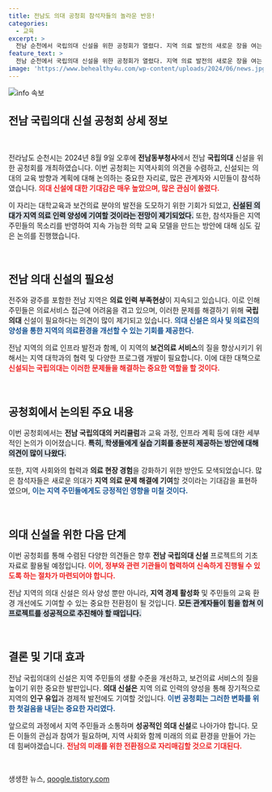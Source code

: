 ```yaml
---
title: 전남도 의대 공청회 참석자들의 놀라운 반응!
categories:
  - 교육
excerpt: >
  전남 순천에서 국립의대 신설을 위한 공청회가 열렸다. 지역 의료 발전의 새로운 장을 여는 이 중요한 자리, 어떤 변화가 예고되고 있을까? 클릭해서 확인해보세요!
feature_text: >
  전남 순천에서 국립의대 신설을 위한 공청회가 열렸다. 지역 의료 발전의 새로운 장을 여는 이 중요한 자리, 어떤 변화가 예고되고 있을까? 클릭해서 확인해보세요!
image: 'https://www.behealthy4u.com/wp-content/uploads/2024/06/news.jpg'
---
```


<p><img src="https://www.behealthy4u.com/wp-content/uploads/2024/06/news.jpg" alt="info 속보" /></p>

<h2 data-ke-size="size26">전남 국립의대 신설 공청회 상세 정보</h2>

<p data-ke-size="size16">&nbsp;</p>

<p>전라남도 순천시는 2024년 8월 9일 오후에 <b>전남동부청사</b>에서 전남 <b>국립의대</b> 신설을 위한 공청회를 개최하였습니다. 이번 공청회는 지역사회의 의견을 수렴하고, 신설되는 의대의 교육 방향과 계획에 대해 논의하는 중요한 자리로, 많은 관계자와 시민들이 참석하였습니다. <b><span style="color: #ee2323;">의대 신설에 대한 기대감은 매우 높았으며, 많은 관심이 쏠렸다.</span></b> </p>

<p>이 자리는 대학교육과 보건의료 분야의 발전을 도모하기 위한 기회가 되었고, <b><span style="background-color: #21538527;">신설된 의대가 지역 의료 인력 양성에 기여할 것이라는 전망이 제기되었다.</span></b> 또한, 참석자들은 지역 주민들의 목소리를 반영하여 지속 가능한 의학 교육 모델을 만드는 방안에 대해 심도 깊은 논의를 진행했습니다. </p>

<p data-ke-size="size16">&nbsp;</p>

<h2>전남 의대 신설의 필요성</h2>

<p>전주와 광주를 포함한 전남 지역은 <b>의료 인력 부족현상</b>이 지속되고 있습니다. 이로 인해 주민들은 의료서비스 접근에 어려움을 겪고 있으며, 이러한 문제를 해결하기 위해 <b>국립의대</b> 신설이 필요하다는 의견이 많이 제기되고 있습니다. <b><span style="color: #1a5490;">의대 신설은 의사 및 의료진의 양성을 통한 지역의 의료환경을 개선할 수 있는 기회를 제공한다.</span></b></p>

<p>전남 지역의 의료 인프라 발전과 함께, 이 지역의 <b>보건의료 서비스</b>의 질을 향상시키기 위해서는 지역 대학과의 협력 및 다양한 프로그램 개발이 필요합니다. 이에 대한 대책으로 <b><span style="color: #ee2323;">신설되는 국립의대는 이러한 문제들을 해결하는 중요한 역할을 할 것이다.</span></b> </p>

<p data-ke-size="size16">&nbsp;</p>

<h2>공청회에서 논의된 주요 내용</h2>

<p>이번 공청회에서는 <b>전남 국립의대의 커리큘럼</b>과 교육 과정, 인프라 계획 등에 대한 세부적인 논의가 이어졌습니다. <b><span style="background-color: #21538527;">특히, 학생들에게 실습 기회를 충분히 제공하는 방안에 대해 의견이 많이 나왔다.</span></b> </p>

<p>또한, 지역 사회와의 협력과 <b>의료 현장 경험</b>을 강화하기 위한 방안도 모색되었습니다. 많은 참석자들은 새로운 의대가 <b>지역 의료 문제 해결에 기여</b>할 것이라는 기대감을 표현하였으며, <b><span style="color: #1a5490;">이는 지역 주민들에게도 긍정적인 영향을 미칠 것이다.</span></b> </p>

<p data-ke-size="size16">&nbsp;</p>

<h2>의대 신설을 위한 다음 단계</h2>

<p>이번 공청회를 통해 수렴된 다양한 의견들은 향후 <b>전남 국립의대 신설</b> 프로젝트의 기초 자료로 활용될 예정입니다. <b><span style="color: #ee2323;">이어, 정부와 관련 기관들이 협력하여 신속하게 진행될 수 있도록 하는 절차가 마련되어야 합니다.</span></b> </p>

<p>전남 지역의 의대 신설은 의사 양성 뿐만 아니라, <b>지역 경제 활성화</b> 및 주민들의 교육 환경 개선에도 기여할 수 있는 중요한 전환점이 될 것입니다. <b><span style="background-color: #21538527;">모든 관계자들이 힘을 합쳐 이 프로젝트를 성공적으로 추진해야 할 때입니다.</span></b> </p>

<p data-ke-size="size16">&nbsp;</p>

<h2>결론 및 기대 효과</h2>

<p>전남 국립의대의 신설은 지역 주민들의 생활 수준을 개선하고, 보건의료 서비스의 질을 높이기 위한 중요한 발판입니다. <b>의대 신설은</b> 지역 의료 인력의 양성을 통해 장기적으로 지역의 <b>인구 유입</b>과 경제적 발전에도 기여할 것입니다. <b><span style="color: #1a5490;">이번 공청회는 그러한 변화를 위한 첫걸음을 내딛는 중요한 자리였다.</span></b> </p>

<p>앞으로의 과정에서 지역 주민들과 소통하며 <b>성공적인 의대 신설</b>로 나아가야 합니다. 모든 이들의 관심과 참여가 필요하며, 지역 사회와 함께 미래의 의료 환경을 만들어 가는 데 힘써야겠습니다. <b><span style="color: #ee2323;">전남의 미래를 위한 전환점으로 자리매김할 것으로 기대된다.</span></b> </p>

<p data-ke-size="size16">&nbsp;</p>
생생한 뉴스, <a href="https://qoogle.tistory.com" rel="dofollow">qoogle.tistory.com</a>


